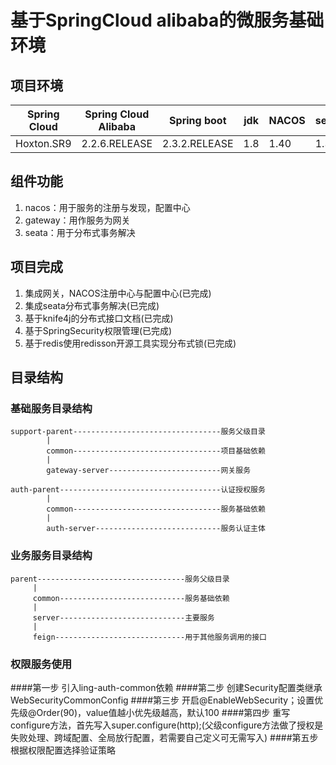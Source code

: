 # 基于SpringCloud alibaba的微服务基础环境

## 项目环境

|Spring Cloud|Spring Cloud Alibaba| Spring boot |      jdk    |    NACOS    |    seata    |
|------------| -------------------| ------------| ------------| ------------| ------------|
| Hoxton.SR9 |    2.2.6.RELEASE   |2.3.2.RELEASE|       1.8   |    1.40    |     1.30     |

## 组件功能

1. nacos：用于服务的注册与发现，配置中心
2. gateway：用作服务为网关
3. seata：用于分布式事务解决

## 项目完成

1. 集成网关，NACOS注册中心与配置中心(已完成)
2. 集成seata分布式事务解决(已完成)
3. 基于knife4j的分布式接口文档(已完成)
4. 基于SpringSecurity权限管理(已完成)
5. 基于redis使用redisson开源工具实现分布式锁(已完成)

## 目录结构

### 基础服务目录结构

    support-parent---------------------------------服务父级目录
            |
            common---------------------------------项目基础依赖
            |
            gateway-server-------------------------网关服务

    auth-parent------------------------------------认证授权服务
            |
            common---------------------------------服务基础依赖
            |
            auth-server----------------------------服务认证主体

### 业务服务目录结构

    parent---------------------------------服务父级目录
         |
         common----------------------------服务基础依赖
         |
         server----------------------------主要服务
         |
         feign-----------------------------用于其他服务调用的接口

### 权限服务使用
####第一步 
    引入ling-auth-common依赖
####第二步
    创建Security配置类继承WebSecurityCommonConfig
####第三步
    开启@EnableWebSecurity；设置优先级@Order(90)，value值越小优先级越高，默认100
####第四步
    重写configure方法，首先写入super.configure(http);(父级configure方法做了授权是失败处理、跨域配置、全局放行配置，若需要自己定义可无需写入)
####第五步
    根据权限配置选择验证策略
    

    
    
        
